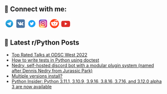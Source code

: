 ## 🔎 Connect with me:
[<img src="https://github.com/bullbesh/bullbesh/blob/main/images/Telegram.png" width="32" height="32" />](https://t.me/bullbesh)
[<img src="https://github.com/bullbesh/bullbesh/blob/main/images/VK.png" width="32" height="32" />](https://vk.com/bullbesh)
[<img src="https://github.com/bullbesh/bullbesh/blob/main/images/Twitter.png" width="32" height="32" />](https://twitter.com/bullbesh1)
[<img src="https://github.com/bullbesh/bullbesh/blob/main/images/Instagram.png" width="32" height="32" />](https://www.instagram.com/bullbesh)
[<img src="https://github.com/bullbesh/bullbesh/blob/main/images/Reddit.png" width="32" height="32" />](https://www.reddit.com/user/bullbesh)
[<img src="https://github.com/bullbesh/bullbesh/blob/main/images/YouTube.png" width="32" height="32" />](https://www.youtube.com/channel/UCtfjRs6uzgq5mfm8S06WTcg)

## 📕 Latest r/Python Posts
<!-- BLOG-POST-LIST:START -->
- [Top Rated Talks at ODSC West 2022](https://www.reddit.com/r/Python/comments/zew7cs/top_rated_talks_at_odsc_west_2022/)
- [How to write tests in Python using doctest](https://www.reddit.com/r/Python/comments/zew3em/how_to_write_tests_in_python_using_doctest/)
- [Nedry, self-hosted discord bot with a modular plugin system &lpar;named after Dennis Nedry from Jurassic Park&rpar;](https://www.reddit.com/r/Python/comments/zestbu/nedry_selfhosted_discord_bot_with_a_modular/)
- [Multiple versions install?](https://www.reddit.com/r/Python/comments/zernyh/multiple_versions_install/)
- [Python Insider: Python 3.11.1, 3.10.9, 3.9.16, 3.8.16, 3.7.16, and 3.12.0 alpha 3 are now available](https://www.reddit.com/r/Python/comments/zeoy84/python_insider_python_3111_3109_3916_3816_3716/)
<!-- BLOG-POST-LIST:END -->
